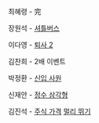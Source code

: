 최혜령 - 完

장원석 - [셔틀버스](https://school.programmers.co.kr/learn/courses/30/lessons/17678?language=java)

이다영 - [퇴사 2](https://www.acmicpc.net/problem/15486)

김찬희 - 2배 이벤트

박정환 - [신입 사원](https://www.acmicpc.net/problem/1946)

신재안 - [정수 삼각형](https://school.programmers.co.kr/learn/courses/30/lessons/43105?language=java)

김진석 - [주식 가격](https://school.programmers.co.kr/learn/courses/30/lessons/42584)
         [멀리 뛰기](https://school.programmers.co.kr/learn/courses/30/lessons/12914)
